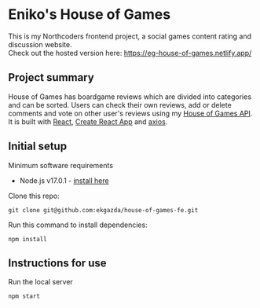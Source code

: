 # Eniko's House of Games

This is my Northcoders frontend project, a social games content rating and discussion website.\
Check out the hosted version here: https://eg-house-of-games.netlify.app/

## Project summary

House of Games has boardgame reviews which are divided into categories and can be sorted. Users can check their own reviews, add or delete comments and vote on other user's reviews using my
[House of Games API](https://github.com/ekgazda/house-of-games-api).\
It is built with [React](https://reactjs.org/), [Create React App](https://create-react-app.dev/) and [axios](https://axios-http.com/).

## Initial setup

Minimum software requirements
- Node.js v17.0.1 - [install here](https://nodejs.dev/learn/how-to-install-nodejs)

Clone this repo:

`git clone git@github.com:ekgazda/house-of-games-fe.git`

Run this command to install dependencies:

`npm install`

## Instructions for use

Run the local server

`npm start`


